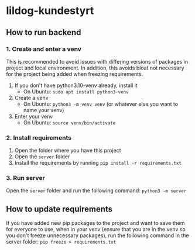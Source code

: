 # lildog-kundestyrt

## How to run backend
### 1. Create and enter a venv
This is recommended to avoid issues with differing versions of packages in project and local environment. In addition, this avoids bloat not necessary for the project being added when freezing requirements.

1. If you don't have python3.10-venv already, install it
    - On Ubuntu: `sudo apt install python3-venv`
2. Create a venv
    - On Ubuntu: `python3 -m venv venv` (or whatever else you want to name your venv)
3. Enter your venv
    - On Ubuntu: `source venv/bin/activate`

### 2. Install requirements
1. Open the folder where you have this project
2. Open the `server` folder
3. Install the requirements by running `pip install -r requirements.txt`

### 3. Run server
Open the `server` folder and run the following command: `python3 -m server`

## How to update requirements
If you have added new pip packages to the project and want to save them for everyone to use, when in your venv (ensure that you are in the venv so you don't freeze unnecessary packages), run the following command in the server folder: `pip freeze > requirements.txt`
